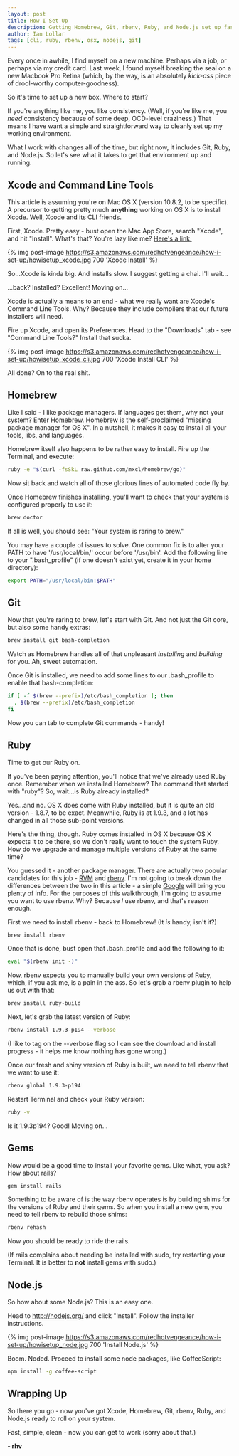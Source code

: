 ```yaml
---
layout: post
title: How I Set Up
description: Getting Homebrew, Git, rbenv, Ruby, and Node.js set up fast.
author: Ian Lollar
tags: [cli, ruby, rbenv, osx, nodejs, git]
---
```


Every once in awhile, I find myself on a new machine. Perhaps via a job, or perhaps via my credit card. Last week, I found myself breaking the seal on a new Macbook Pro Retina (which, by the way, is an absolutely *kick-ass* piece of drool-worthy computer-goodness).

So it's time to set up a new box. Where to start?

If you're anything like me, you like consistency. (Well, if you're like me, you *need* consistency because of some deep, OCD-level craziness.) That means I have want a simple and straightforward way to cleanly set up my working environment.

What I work with changes all of the time, but right now, it includes Git, Ruby, and Node.js. So let's see what it takes to get that environment up and running.

<!--more-->

## Xcode and Command Line Tools

This article is assuming you're on Mac OS X (version 10.8.2, to be specific). A precursor to getting pretty much **anything** working on OS X is to install Xcode. Well, Xcode and its CLI friends.

First, Xcode. Pretty easy - bust open the Mac App Store, search "Xcode", and hit "Install". What's that? You're lazy like me? [Here's a link.](https://itunes.apple.com/us/app/xcode/id497799835)

{% img post-image https://s3.amazonaws.com/redhotvengeance/how-i-set-up/howisetup_xcode.jpg 700 'Xcode Install' %}

So...Xcode is kinda big. And installs slow. I suggest getting a chai. I'll wait...

...back? Installed? Excellent! Moving on...

Xcode is actually a means to an end - what we really want are Xcode's Command Line Tools. Why? Because they include compilers that our future installers will need.

Fire up Xcode, and open its Preferences. Head to the "Downloads" tab - see "Command Line Tools?" Install that sucka.

{% img post-image https://s3.amazonaws.com/redhotvengeance/how-i-set-up/howisetup_xcode_cli.jpg 700 'Xcode Install CLI' %}

All done? On to the real shit.

## Homebrew

Like I said - I like package managers. If languages get them, why not your system? Enter [Homebrew](http://mxcl.github.com/homebrew/). Homebrew is the self-proclaimed "missing package manager for OS X". In a nutshell, it makes it easy to install all your tools, libs, and languages.

Homebrew itself also happens to be rather easy to install. Fire up the Terminal, and execute:

```bash
ruby -e "$(curl -fsSkL raw.github.com/mxcl/homebrew/go)"
```

Now sit back and watch all of those glorious lines of automated code fly by.

Once Homebrew finishes installing, you'll want to check that your system is configured properly to use it:

```bash
brew doctor
```

If all is well, you should see: "Your system is raring to brew."

You may have a couple of issues to solve. One common fix is to alter your PATH to have '/usr/local/bin/' occur before '/usr/bin'. Add the following line to your ".bash_profile" (if one doesn't exist yet, create it in your home directory):

```bash
export PATH="/usr/local/bin:$PATH"
```

## Git

Now that you're raring to brew, let's start with Git. And not just the Git core, but also some handy extras:

```bash
brew install git bash-completion
```

Watch as Homebrew handles all of that unpleasant *installing* and *building* for you. Ah, sweet automation.

Once Git is installed, we need to add some lines to our .bash_profile to enable that bash-completion:

```bash
if [ -f $(brew --prefix)/etc/bash_completion ]; then
  . $(brew --prefix)/etc/bash_completion
fi
```

Now you can tab to complete Git commands - handy!

## Ruby

Time to get our Ruby on.

If you've been paying attention, you'll notice that we've already used Ruby once. Remember when we installed Homebrew? The command that started with "ruby"? So, wait...is Ruby already installed?

Yes...and no. OS X does come with Ruby installed, but it is quite an old version - 1.8.7, to be exact. Meanwhile, Ruby is at 1.9.3, and a lot has changed in all those sub-point versions.

Here's the thing, though. Ruby comes installed in OS X because OS X expects it to be there, so we don't really want to touch the system Ruby. How do we upgrade and manage multiple versions of Ruby at the same time?

You guessed it - another package manager. There are actually two popular candidates for this job - [RVM](https://rvm.io/) and [rbenv](https://github.com/sstephenson/rbenv). I'm not going to break down the differences between the two in this article - a simple [Google](http://bit.ly/TrImyr) will bring you plenty of info. For the purposes of this walkthrough, I'm going to assume you want to use rbenv. Why? Because *I* use rbenv, and that's reason enough.

First we need to install rbenv - back to Homebrew! (It *is* handy, isn't it?)

```bash
brew install rbenv
```

Once that is done, bust open that .bash_profile and add the following to it:

```bash
eval "$(rbenv init -)"
```

Now, rbenv expects you to manually build your own versions of Ruby, which, if you ask me, is a pain in the ass. So let's grab a rbenv plugin to help us out with that:

```bash
brew install ruby-build
```

Next, let's grab the latest version of Ruby:

```bash
rbenv install 1.9.3-p194 --verbose
```

(I like to tag on the --verbose flag so I can see the download and install progress - it helps me know nothing has gone wrong.)

Once our fresh and shiny version of Ruby is built, we need to tell rbenv that we want to use it:

```bash
rbenv global 1.9.3-p194
```

Restart Terminal and check your Ruby version:

```bash
ruby -v
```

Is it 1.9.3p194? Good! Moving on…

## Gems

Now would be a good time to install your favorite gems. Like what, you ask? How about rails?

```bash
gem install rails
```

Something to be aware of is the way rbenv operates is by building shims for the versions of Ruby and their gems. So when you install a new gem, you need to tell rbenv to rebuild those shims:

```bash
rbenv rehash
```

Now you should be ready to ride the rails.

(If rails complains about needing be installed with sudo, try restarting your Terminal. It is better to **not** install gems with sudo.)

## Node.js

So how about some Node.js? This is an easy one.

Head to http://nodejs.org/ and click "Install". Follow the installer instructions.

{% img post-image https://s3.amazonaws.com/redhotvengeance/how-i-set-up/howisetup_node.jpg 700 'Install Node.js' %}

Boom. Noded. Proceed to install some node packages, like CoffeeScript:

```bash
npm install -g coffee-script
```

## Wrapping Up

So there you go - now you've got Xcode, Homebrew, Git, rbenv, Ruby, and Node.js ready to roll on your system.

Fast, simple, clean - now you can get to work (sorry about that.)

**- rhv**
